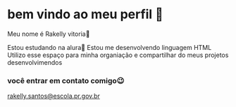 # bem vindo ao meu perfil 👋

Meu nome é Rakelly vitoria🥰

Estou estudando na alura📒
Estou me desenvolvendo linguagem HTML
Utilizo esse espaço para minha organiação e compartilhar do meus projetos desenvolvimendos

### você entrar em contato comigo😉

rakelly.santos@escola.pr.gov.br
